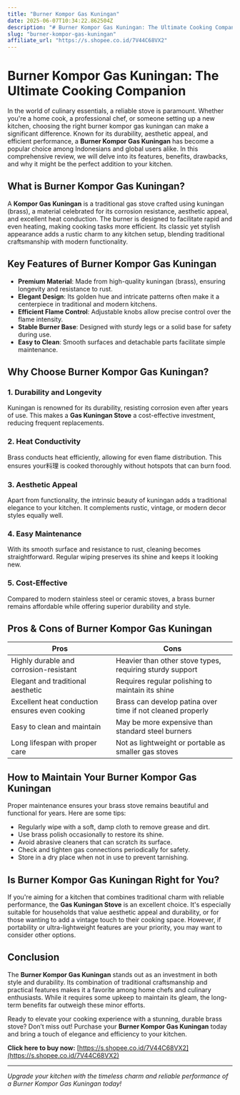 ```yaml
---
title: "Burner Kompor Gas Kuningan"
date: 2025-06-07T10:34:22.862504Z
description: "# Burner Kompor Gas Kuningan: The Ultimate Cooking Companion..."
slug: "burner-kompor-gas-kuningan"
affiliate_url: "https://s.shopee.co.id/7V44C68VX2"
---
```

# Burner Kompor Gas Kuningan: The Ultimate Cooking Companion

In the world of culinary essentials, a reliable stove is paramount. Whether you're a home cook, a professional chef, or someone setting up a new kitchen, choosing the right burner kompor gas kuningan can make a significant difference. Known for its durability, aesthetic appeal, and efficient performance, a **Burner Kompor Gas Kuningan** has become a popular choice among Indonesians and global users alike. In this comprehensive review, we will delve into its features, benefits, drawbacks, and why it might be the perfect addition to your kitchen.

## What is Burner Kompor Gas Kuningan?

A **Kompor Gas Kuningan** is a traditional gas stove crafted using kuningan (brass), a material celebrated for its corrosion resistance, aesthetic appeal, and excellent heat conduction. The burner is designed to facilitate rapid and even heating, making cooking tasks more efficient. Its classic yet stylish appearance adds a rustic charm to any kitchen setup, blending traditional craftsmanship with modern functionality.

## Key Features of Burner Kompor Gas Kuningan

- **Premium Material**: Made from high-quality kuningan (brass), ensuring longevity and resistance to rust.
- **Elegant Design**: Its golden hue and intricate patterns often make it a centerpiece in traditional and modern kitchens.
- **Efficient Flame Control**: Adjustable knobs allow precise control over the flame intensity.
- **Stable Burner Base**: Designed with sturdy legs or a solid base for safety during use.
- **Easy to Clean**: Smooth surfaces and detachable parts facilitate simple maintenance.

## Why Choose Burner Kompor Gas Kuningan?

### 1. Durability and Longevity

Kuningan is renowned for its durability, resisting corrosion even after years of use. This makes a **Gas Kuningan Stove** a cost-effective investment, reducing frequent replacements.

### 2. Heat Conductivity

Brass conducts heat efficiently, allowing for even flame distribution. This ensures your料理 is cooked thoroughly without hotspots that can burn food.

### 3. Aesthetic Appeal

Apart from functionality, the intrinsic beauty of kuningan adds a traditional elegance to your kitchen. It complements rustic, vintage, or modern decor styles equally well.

### 4. Easy Maintenance

With its smooth surface and resistance to rust, cleaning becomes straightforward. Regular wiping preserves its shine and keeps it looking new.

### 5. Cost-Effective

Compared to modern stainless steel or ceramic stoves, a brass burner remains affordable while offering superior durability and style.

## Pros & Cons of Burner Kompor Gas Kuningan

| **Pros** | **Cons** |
|---|---|
| Highly durable and corrosion-resistant | Heavier than other stove types, requiring sturdy support |
| Elegant and traditional aesthetic | Requires regular polishing to maintain its shine |
| Excellent heat conduction ensures even cooking | Brass can develop patina over time if not cleaned properly |
| Easy to clean and maintain | May be more expensive than standard steel burners |
| Long lifespan with proper care | Not as lightweight or portable as smaller gas stoves |

## How to Maintain Your Burner Kompor Gas Kuningan

Proper maintenance ensures your brass stove remains beautiful and functional for years. Here are some tips:

- Regularly wipe with a soft, damp cloth to remove grease and dirt.
- Use brass polish occasionally to restore its shine.
- Avoid abrasive cleaners that can scratch its surface.
- Check and tighten gas connections periodically for safety.
- Store in a dry place when not in use to prevent tarnishing.

## Is Burner Kompor Gas Kuningan Right for You?

If you're aiming for a kitchen that combines traditional charm with reliable performance, the **Gas Kuningan Stove** is an excellent choice. It's especially suitable for households that value aesthetic appeal and durability, or for those wanting to add a vintage touch to their cooking space. However, if portability or ultra-lightweight features are your priority, you may want to consider other options.

## Conclusion

The **Burner Kompor Gas Kuningan** stands out as an investment in both style and durability. Its combination of traditional craftsmanship and practical features makes it a favorite among home chefs and culinary enthusiasts. While it requires some upkeep to maintain its gleam, the long-term benefits far outweigh these minor efforts.

Ready to elevate your cooking experience with a stunning, durable brass stove? Don’t miss out! Purchase your **Burner Kompor Gas Kuningan** today and bring a touch of elegance and efficiency to your kitchen.

**Click here to buy now:** [https://s.shopee.co.id/7V44C68VX2](https://s.shopee.co.id/7V44C68VX2)

---

*Upgrade your kitchen with the timeless charm and reliable performance of a Burner Kompor Gas Kuningan today!*
